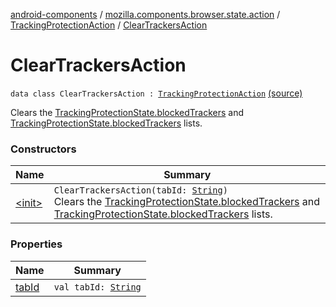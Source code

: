 [android-components](../../../index.md) / [mozilla.components.browser.state.action](../../index.md) / [TrackingProtectionAction](../index.md) / [ClearTrackersAction](./index.md)

# ClearTrackersAction

`data class ClearTrackersAction : `[`TrackingProtectionAction`](../index.md) [(source)](https://github.com/mozilla-mobile/android-components/blob/master/components/browser/state/src/main/java/mozilla/components/browser/state/action/BrowserAction.kt#L246)

Clears the [TrackingProtectionState.blockedTrackers](../../../mozilla.components.browser.state.state/-tracking-protection-state/blocked-trackers.md) and [TrackingProtectionState.blockedTrackers](../../../mozilla.components.browser.state.state/-tracking-protection-state/blocked-trackers.md) lists.

### Constructors

| Name | Summary |
|---|---|
| [&lt;init&gt;](-init-.md) | `ClearTrackersAction(tabId: `[`String`](https://kotlinlang.org/api/latest/jvm/stdlib/kotlin/-string/index.html)`)`<br>Clears the [TrackingProtectionState.blockedTrackers](../../../mozilla.components.browser.state.state/-tracking-protection-state/blocked-trackers.md) and [TrackingProtectionState.blockedTrackers](../../../mozilla.components.browser.state.state/-tracking-protection-state/blocked-trackers.md) lists. |

### Properties

| Name | Summary |
|---|---|
| [tabId](tab-id.md) | `val tabId: `[`String`](https://kotlinlang.org/api/latest/jvm/stdlib/kotlin/-string/index.html) |
